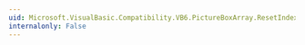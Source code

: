```yaml
---
uid: Microsoft.VisualBasic.Compatibility.VB6.PictureBoxArray.ResetIndex(System.Windows.Forms.PictureBox)
internalonly: False
---
```


